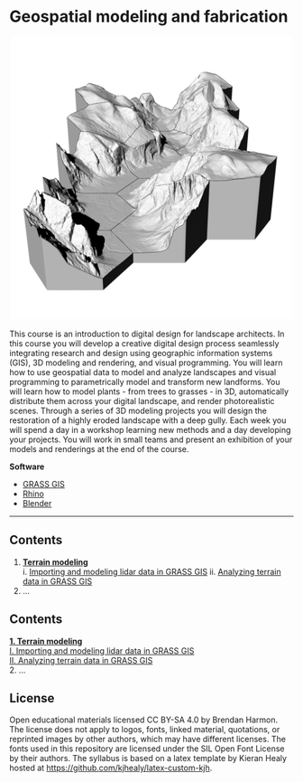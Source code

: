 # Geospatial modeling and fabrication

<p align="center"><img src="images/yosemite_sq.png" height="500"></p>

This course is an introduction to digital design for landscape architects.
In this course you will develop a creative digital design process
seamlessly integrating research and design
using geographic information systems (GIS),
3D modeling and rendering, and
visual programming.
You will learn how to use geospatial data
to model and analyze landscapes
and visual programming to
parametrically model and transform new landforms.
You will learn how to model plants - from trees to grasses - in 3D,
automatically distribute them across your digital landscape,
and render photorealistic scenes.
Through a series of 3D modeling projects you will
design the restoration of a highly eroded landscape with a deep gully.
Each week you will spend a day in a workshop
learning new methods
and a day developing your projects.
You will work in small teams and present an exhibition of your
models and renderings at the end of the course.

**Software**
* [GRASS GIS](https://grass.osgeo.org)
* [Rhino](https://www.rhino3d.com/)
* [Blender](https://www.blender.org/)

---
## Contents
1. [**Terrain modeling**](#terrain-modeling) <br>
    i. [Importing and modeling lidar data in GRASS GIS](#importing-and-modeling-lidar-data-in-grass-gis)
    ii. [Analyzing terrain data in GRASS GIS](#analyzing-terrain-data-in-grass-gis)
2. ...



## Contents
[**1. Terrain modeling**](#1-terrain-modeling) <br>
  [I. Importing and modeling lidar data in GRASS GIS](#i-importing-and-modeling-lidar-data-in-grass-gis) <br>
  [II. Analyzing terrain data in GRASS GIS](#ii-analyzing-terrain-data-in-grass-gis) <br>
2. ...



## License
Open educational materials licensed CC BY-SA 4.0 by Brendan Harmon. The license does not apply to logos, fonts, linked material, quotations, or reprinted images by other authors, which may have different licenses. The fonts used in this repository are licensed under the SIL Open Font License by their authors. The syllabus is based on a latex template by Kieran Healy hosted at https://github.com/kjhealy/latex-custom-kjh.
